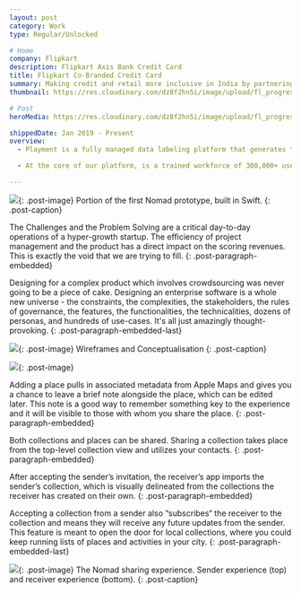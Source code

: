 ```yaml
---
layout: post
category: Work
type: Regular/Unlocked

# Home
company: Flipkart
description: Flipkart Axis Bank Credit Card
title: Flipkart Co-Branded Credit Card
summary: Making credit and retail more inclusive in India by partnering with Axis Bank and Mastercard to launch a co-branded credit card.
thumbnail: https://res.cloudinary.com/dz8f2hn5i/image/upload/fl_progressive/v1582983884/CBC/Thumbnail_-_1-2_fkloid.png

# Post
heroMedia: https://res.cloudinary.com/dz8f2hn5i/image/upload/fl_progressive/v1582746684/CBC/Thumbnail_-_2_k7culg.png

shippedDate: Jan 2019 - Present
overview:
  - Playment is a fully managed data labeling platform that generates training data for computer vision models at scale using crowdsourcing. The motto is to empower companies in the Autonomous Vehicle, Drones, Mapping, and similar spaces with high precision annotation services. We are a young company backed by Y-Combinator and SAIF Partners; we have helped the likes of Nio, Didi Chuxing, University of Washington, Nuro, Drive.ai, and many more to fuel their vision of Autonomous Vehicles.

  - At the core of our platform, is a trained workforce of 300,000+ users (Players/Annotators) managed by their human intelligence experts who build annotation tasks on the training data and deliver results with assured quality.

---
```


<img src="https://res.cloudinary.com/dz8f2hn5i/image/upload/fl_progressive/v1582746694/CBC/cards_j4abtq.jpg">{: .post-image}
Portion of the first Nomad prototype, built in Swift.
{: .post-caption}

The Challenges and the Problem Solving are a critical day-to-day operations of a hyper-growth startup. The efficiency of project management and the product has a direct impact on the scoring revenues. This is exactly the void that we are trying to fill.
{: .post-paragraph-embedded}

Designing for a complex product which involves crowdsourcing was never going to be a piece of cake. Designing an enterprise software is a whole new universe - the constraints, the complexities, the stakeholders, the rules of governance, the features, the functionalities, the technicalities, dozens of personas, and hundreds of use-cases. It's all just amazingly thought-provoking.
{: .post-paragraph-embedded-last}

<img src="https://res.cloudinary.com/dz8f2hn5i/image/upload/fl_progressive/v1582746695/CBC/3_aqtpln.png">{: .post-image}
Wireframes and Conceptualisation
{: .post-caption}

<img src="https://res.cloudinary.com/dz8f2hn5i/image/upload/fl_progressive/v1582746695/CBC/collage-cbc_pfzbjs.png">{: .post-image}

Adding a place pulls in associated metadata from Apple Maps and gives you a chance to leave a brief note alongside the place, which can be edited later. This note is a good way to remember something key to the experience and it will be visible to those with whom you share the place.
{: .post-paragraph-embedded}

Both collections and places can be shared. Sharing a collection takes place from the top-level collection view and utilizes your contacts.
{: .post-paragraph-embedded}

After accepting the sender’s invitation, the receiver’s app imports the sender’s collection, which is visually delineated from the collections the receiver has created on their own.
{: .post-paragraph-embedded}

Accepting a collection from a sender also “subscribes“ the receiver to the collection and means they will receive any future updates from the sender. This feature is meant to open the door for local collections, where you could keep running lists of places and activities in your city.
{: .post-paragraph-embedded-last}

<img src="https://res.cloudinary.com/dz8f2hn5i/image/upload/fl_progressive/v1582746695/CBC/IMG_0429_beuq7z.jpg">{: .post-image}
The Nomad sharing experience. Sender experience (top) and receiver experience (bottom).
{: .post-caption}

